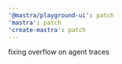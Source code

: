 ```yaml
---
'@mastra/playground-ui': patch
'mastra': patch
'create-mastra': patch
---
```


fixing overflow on agent traces

